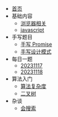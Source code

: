 * [首页](/)
* 基础内容
  * [浏览器相关](/base/browser.md)
  * [javascript](/base/javascript.md)
* 手写题目
  * [手写 Promise](/write/promise.md)
  * [手写设计模式](/write/model.md)
* 每日一题
  * [20231117](/daily/20231117.md)
  * [20231118](/daily/20231118.md)
* 算法入门
  * [算法复杂度](/algorithm/sffzd.md)
  * [二叉树](/algorithm/binarytree.md)
* 杂谈
  * [会搜索](/talk/search.md)